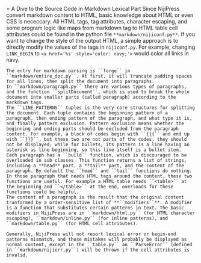 = A Dive to the Source Code in Markdown Lexical Part
    Since NijiPress convert markdown content to HTML, basic knowledge about HTML or even CSS is nececcary. All HTML tags, tag attributes, character escaping, and some program logic like maps from markdown tag to HTML table cell attributes could be found in the python file ``**markdown/nijiconf.py**``.
    If you want to change the style of the output HTML, a simple approach is to directly modify the values of the tags in ``nijiconf.py``. For example, changing ``LINK_BEGIN`` to ``<a href='%s' style='color: navy;'>`` would color all links in navy.

    The entry for markdown parsing is ``forge`` in ``markdown/entire_doc.py``. At first, it will truncate padding spaces for all lines, then split the document into paragraphs.
    In ``markdown/paragraph.py`` there are various types of paragraphs, and the function ``splitDocument``, which is used to break the whole document into smaller parts (called paragraph) according to the markdown tags.
    The ``LINE_PATTERNS`` tuples is the very core structures for splitting the document. Each tuple contains the beginning pattern of a paragraph, then ending pattern of the paragraph, and what type it is, and finally pattern exclusion. Pattern exclusion means whether the beginning and ending parts should be excluded from the paragraph content. For example, a block of codes begin with ``{{{`` and end up with ``}}}``, but these two are not parts of the codes, they should not be displayed; while for bullets, its pattern is a line having an asterisk as line beginning, so this line itself is a bullet item.
    Each paragraph has a ``build`` function, which is discouraged to be overloaded in sub classes. This function returns a list of strings, including a **head** part, a **tail** part, and the content of the paragraph. By default the ``head`` and ``tail`` functions do nothing. In those paragraph that needs HTML tags around the content, these two functions are useful. For example a HTML table needs ``<table>`` at the beginning and ``</table>`` at the end, overloads for these functions could be helpful.
    The content of a paragraph is the result that the original content tranformed by a order-sensitive list of **``modifiers``**. A modifier is a function that substitutes certain patterns in text. The basic modifiers in NijiPress are in ``markdown/html.py`` (for HTML character escaping), ``markdown/inline.py`` (for inline patterns), and ``markdown/table.py`` (for HTML cell attributes).

    Generally, NijiPress will not report lexical error or begin-end patterns mismatch, and those mistakes will probably be displayed as normal content, except in the ``table.py`` an ``ParseError`` (defined in ``markdown/nijierr.py``) will be thrown if the cell attributes is invalid.

